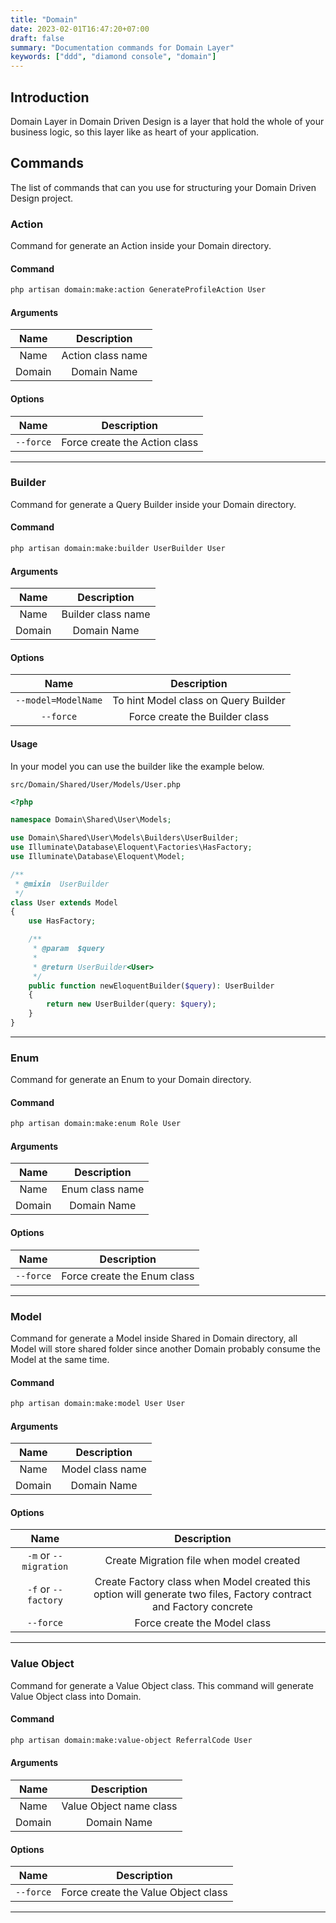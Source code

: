 ```yaml
---
title: "Domain"
date: 2023-02-01T16:47:20+07:00
draft: false
summary: "Documentation commands for Domain Layer"
keywords: ["ddd", "diamond console", "domain"]
---
```


## Introduction

Domain Layer in Domain Driven Design is a layer that hold the whole of your business logic,
so this layer like as heart of your application.

## Commands

The list of commands that can you use for structuring your Domain Driven Design project.

### Action

Command for generate an Action inside your Domain directory.

#### Command

```bash
php artisan domain:make:action GenerateProfileAction User
```

#### Arguments

|  Name  |    Description    |
|:------:|:-----------------:|
|  Name  | Action class name |
| Domain |    Domain Name    |

#### Options

|         Name         |            Description             |
|:--------------------:|:----------------------------------:|
|      `--force`       |   Force create the Action class    |

---

### Builder

Command for generate a Query Builder inside your Domain directory.

#### Command

```bash
php artisan domain:make:builder UserBuilder User
```

#### Arguments

|  Name  |    Description     |
|:------:|:------------------:|
|  Name  | Builder class name |
| Domain |    Domain Name     |

#### Options

|        Name         |             Description              |
|:-------------------:|:------------------------------------:|
| `--model=ModelName` | To hint Model class on Query Builder |
|      `--force`      |    Force create the Builder class    |

#### Usage

In your model you can use the builder like the example below.

`src/Domain/Shared/User/Models/User.php`

```php
<?php

namespace Domain\Shared\User\Models;

use Domain\Shared\User\Models\Builders\UserBuilder;
use Illuminate\Database\Eloquent\Factories\HasFactory;
use Illuminate\Database\Eloquent\Model;

/**
 * @mixin  UserBuilder
 */
class User extends Model
{
    use HasFactory;

    /**
     * @param  $query
     *
     * @return UserBuilder<User>
     */
    public function newEloquentBuilder($query): UserBuilder
    {
        return new UserBuilder(query: $query);
    }
}
```

---

### Enum

Command for generate an Enum to your Domain directory.

#### Command

```bash
php artisan domain:make:enum Role User
```

#### Arguments

|  Name  |   Description   |
|:------:|:---------------:|
|  Name  | Enum class name |
| Domain |   Domain Name   |

#### Options

|   Name    |         Description         |
|:---------:|:---------------------------:|
| `--force` | Force create the Enum class |

---

### Model

Command for generate a Model inside Shared in Domain directory, all Model will store
shared folder since another Domain probably consume the Model at the same time.

#### Command

```bash
php artisan domain:make:model User User
```

#### Arguments

|  Name  |   Description    |
|:------:|:----------------:|
|  Name  | Model class name |
| Domain |   Domain Name    |

#### Options

|         Name          |                                                       Description                                                        |
|:---------------------:|:------------------------------------------------------------------------------------------------------------------------:|
| `-m` or `--migration` |                                         Create Migration file when model created                                         |
|  `-f` or `--factory`  | Create Factory class when Model created this option will generate two files, Factory contract and Factory concrete |
|      `--force`      |                                               Force create the Model class                                               |

---

### Value Object

Command for generate a Value Object class.
This command will generate Value Object class into Domain.

#### Command

```bash
php artisan domain:make:value-object ReferralCode User
```

#### Arguments

|  Name  |         Description         |
|:------:|:---------------------------:|
|  Name  |   Value Object name class   |
| Domain |         Domain Name         |

#### Options

|   Name    |               Description               |
|:---------:|:---------------------------------------:|
| `--force` |   Force create the Value Object class   |

---
